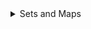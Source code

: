 <details>
    <summary>Sets and Maps</summary>
    <ul>
        <li><a href="https://mr-poston.github.io/compsci/pairs_iterators/">Pairs and Iterators</a></li>
        <li><a href="https://mr-poston.github.io/compsci/sets/">Sets</a></li>
        <li>Maps</li>
    </ul>
</details>

<!--

### Sets and Maps

* [Pairs and Iterators](https://mr-poston.github.io/compsci/pairs_iterators/)
* [Sets](https://mr-poston.github.io/compsci/sets/)
* Maps

-->